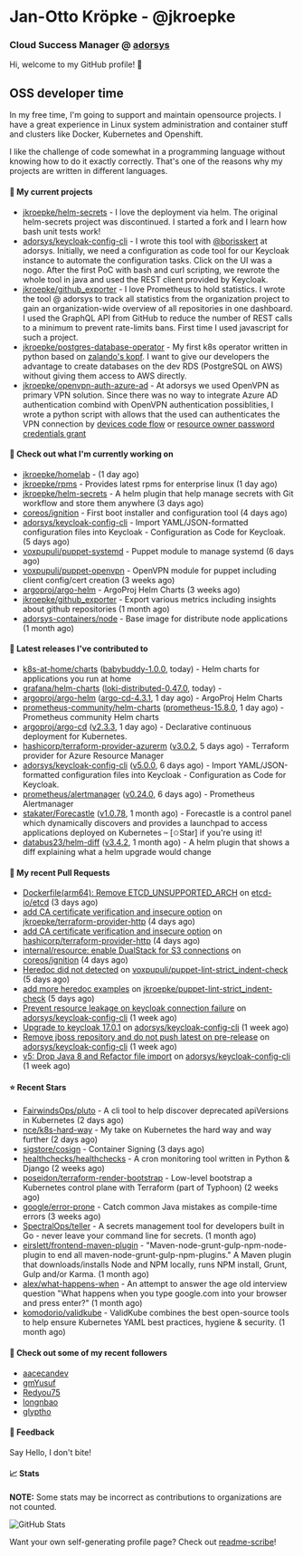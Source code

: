 # Jan-Otto Kröpke - @jkroepke
### Cloud Success Manager @ [adorsys](https://github.com/adorsys)

Hi, welcome to my GitHub profile! 👋

## OSS developer time
In my free time, I'm going to support and maintain opensource projects. I have a great experience in Linux system administration and container stuff and clusters like Docker, Kubernetes and Openshift.

I like the challenge of code somewhat in a programming language without knowing how to do it exactly correctly. That's one of the reasons why my projects are written in different languages.

#### 🌱 My current projects
- [jkroepke/helm-secrets](https://github.com/jkroepke/helm-secrets) - I love the deployment via helm. The original helm-secrets project was discontinued. I started a fork and I learn how bash unit tests work!
- [adorsys/keycloak-config-cli](https://github.com/adorsys/keycloak-config-cli) - I wrote this tool with [@borisskert](https://github.com/borisskert) at adorsys. Initially, we need a configuration as code tool for our Keycloak instance to automate the configuration tasks. Click on the UI was a nogo. After the first PoC with bash and curl scripting, we rewrote the whole tool in java and used the REST client provided by Keycloak.
- [jkroepke/github_exporter](https://github.com/jkroepke/github_exporter) - I love Prometheus to hold statistics. I wrote the tool @ adorsys to track all statistics from the organization project to gain an organization-wide overview of all repositories in one dashboard. I used the GraphQL API from GitHub to reduce the number of REST calls to a minimum to prevent rate-limits bans. First time I used javascript for such a project.
- [jkroepke/postgres-database-operator](https://github.com/jkroepke/postgres-database-operator) - My first k8s operator written in python based on [zalando's kopf](https://github.com/zalando-incubator/kopf). I want to give our developers the advantage to create databases on the dev RDS (PostgreSQL on AWS) without giving them access to AWS directly.
- [jkroepke/openvpn-auth-azure-ad](https://github.com/jkroepke/openvpn-auth-azure-ad) - At adorsys we used OpenVPN as primary VPN solution. Since there was no way to integrate Azure AD authentication combind with OpenVPN authentication possiblities, I wrote a python script with allows that the used can authenticates the VPN connection by [devices code flow](https://docs.microsoft.com/en-us/azure/active-directory/develop/v2-oauth2-device-code) or [resource owner password credentials grant](https://docs.microsoft.com/en-us/azure/active-directory/develop/v2-oauth-ropc)

#### 👷 Check out what I'm currently working on

- [jkroepke/homelab](https://github.com/jkroepke/homelab) -  (1 day ago)
- [jkroepke/rpms](https://github.com/jkroepke/rpms) - Provides latest rpms for enterprise linux (1 day ago)
- [jkroepke/helm-secrets](https://github.com/jkroepke/helm-secrets) - A helm plugin that help manage secrets with Git workflow and store them anywhere (3 days ago)
- [coreos/ignition](https://github.com/coreos/ignition) - First boot installer and configuration tool (4 days ago)
- [adorsys/keycloak-config-cli](https://github.com/adorsys/keycloak-config-cli) - Import YAML/JSON-formatted configuration files into Keycloak - Configuration as Code for Keycloak. (5 days ago)
- [voxpupuli/puppet-systemd](https://github.com/voxpupuli/puppet-systemd) - Puppet module to manage systemd (6 days ago)
- [voxpupuli/puppet-openvpn](https://github.com/voxpupuli/puppet-openvpn) - OpenVPN module for puppet including client config/cert creation (3 weeks ago)
- [argoproj/argo-helm](https://github.com/argoproj/argo-helm) - ArgoProj Helm Charts (3 weeks ago)
- [jkroepke/github_exporter](https://github.com/jkroepke/github_exporter) - Export various metrics including insights about github repositories (1 month ago)
- [adorsys-containers/node](https://github.com/adorsys-containers/node) - Base image for distribute node applications (1 month ago)

#### 🔭 Latest releases I've contributed to

- [k8s-at-home/charts](https://github.com/k8s-at-home/charts) ([babybuddy-1.0.0](https://github.com/k8s-at-home/charts/releases/tag/babybuddy-1.0.0), today) - Helm charts for applications you run at home
- [grafana/helm-charts](https://github.com/grafana/helm-charts) ([loki-distributed-0.47.0](https://github.com/grafana/helm-charts/releases/tag/loki-distributed-0.47.0), today) - 
- [argoproj/argo-helm](https://github.com/argoproj/argo-helm) ([argo-cd-4.3.1](https://github.com/argoproj/argo-helm/releases/tag/argo-cd-4.3.1), 1 day ago) - ArgoProj Helm Charts
- [prometheus-community/helm-charts](https://github.com/prometheus-community/helm-charts) ([prometheus-15.8.0](https://github.com/prometheus-community/helm-charts/releases/tag/prometheus-15.8.0), 1 day ago) - Prometheus community Helm charts
- [argoproj/argo-cd](https://github.com/argoproj/argo-cd) ([v2.3.3](https://github.com/argoproj/argo-cd/releases/tag/v2.3.3), 1 day ago) - Declarative continuous deployment for Kubernetes.
- [hashicorp/terraform-provider-azurerm](https://github.com/hashicorp/terraform-provider-azurerm) ([v3.0.2](https://github.com/hashicorp/terraform-provider-azurerm/releases/tag/v3.0.2), 5 days ago) - Terraform provider for Azure Resource Manager
- [adorsys/keycloak-config-cli](https://github.com/adorsys/keycloak-config-cli) ([v5.0.0](https://github.com/adorsys/keycloak-config-cli/releases/tag/v5.0.0), 6 days ago) - Import YAML/JSON-formatted configuration files into Keycloak - Configuration as Code for Keycloak.
- [prometheus/alertmanager](https://github.com/prometheus/alertmanager) ([v0.24.0](https://github.com/prometheus/alertmanager/releases/tag/v0.24.0), 6 days ago) - Prometheus Alertmanager
- [stakater/Forecastle](https://github.com/stakater/Forecastle) ([v1.0.78](https://github.com/stakater/Forecastle/releases/tag/v1.0.78), 1 month ago) - Forecastle is a control panel which dynamically discovers and provides a launchpad to access applications deployed on Kubernetes  – [✩Star] if you&#39;re using it!
- [databus23/helm-diff](https://github.com/databus23/helm-diff) ([v3.4.2](https://github.com/databus23/helm-diff/releases/tag/v3.4.2), 1 month ago) - A helm plugin that shows a diff explaining what a helm upgrade would change

#### 🔨 My recent Pull Requests

- [Dockerfile(arm64): Remove ETCD_UNSUPPORTED_ARCH](https://github.com/etcd-io/etcd/pull/13847) on [etcd-io/etcd](https://github.com/etcd-io/etcd) (3 days ago)
- [add CA certificate verification and insecure option](https://github.com/jkroepke/terraform-provider-http/pull/1) on [jkroepke/terraform-provider-http](https://github.com/jkroepke/terraform-provider-http) (4 days ago)
- [add CA certificate verification and insecure option](https://github.com/hashicorp/terraform-provider-http/pull/125) on [hashicorp/terraform-provider-http](https://github.com/hashicorp/terraform-provider-http) (4 days ago)
- [internal/resource: enable DualStack for S3 connections](https://github.com/coreos/ignition/pull/1341) on [coreos/ignition](https://github.com/coreos/ignition) (4 days ago)
- [Heredoc did not detected](https://github.com/voxpupuli/puppet-lint-strict_indent-check/pull/25) on [voxpupuli/puppet-lint-strict_indent-check](https://github.com/voxpupuli/puppet-lint-strict_indent-check) (5 days ago)
- [add more heredoc examples](https://github.com/jkroepke/puppet-lint-strict_indent-check/pull/1) on [jkroepke/puppet-lint-strict_indent-check](https://github.com/jkroepke/puppet-lint-strict_indent-check) (5 days ago)
- [Prevent resource leakage on keycloak connection failure](https://github.com/adorsys/keycloak-config-cli/pull/683) on [adorsys/keycloak-config-cli](https://github.com/adorsys/keycloak-config-cli) (1 week ago)
- [Upgrade to keycloak 17.0.1](https://github.com/adorsys/keycloak-config-cli/pull/682) on [adorsys/keycloak-config-cli](https://github.com/adorsys/keycloak-config-cli) (1 week ago)
- [Remove jboss repository and do not push latest on pre-release](https://github.com/adorsys/keycloak-config-cli/pull/681) on [adorsys/keycloak-config-cli](https://github.com/adorsys/keycloak-config-cli) (1 week ago)
- [v5: Drop Java 8 and Refactor file import](https://github.com/adorsys/keycloak-config-cli/pull/677) on [adorsys/keycloak-config-cli](https://github.com/adorsys/keycloak-config-cli) (1 week ago)

#### ⭐ Recent Stars

- [FairwindsOps/pluto](https://github.com/FairwindsOps/pluto) - A cli tool to help discover deprecated apiVersions in Kubernetes (2 days ago)
- [nce/k8s-hard-way](https://github.com/nce/k8s-hard-way) - My take on Kubernetes the hard way and way further (2 days ago)
- [sigstore/cosign](https://github.com/sigstore/cosign) - Container Signing (3 days ago)
- [healthchecks/healthchecks](https://github.com/healthchecks/healthchecks) - A cron monitoring tool written in Python &amp; Django (2 weeks ago)
- [poseidon/terraform-render-bootstrap](https://github.com/poseidon/terraform-render-bootstrap) - Low-level bootstrap a Kubernetes control plane with Terraform (part of Typhoon) (2 weeks ago)
- [google/error-prone](https://github.com/google/error-prone) - Catch common Java mistakes as compile-time errors (3 weeks ago)
- [SpectralOps/teller](https://github.com/SpectralOps/teller) - A secrets management tool for developers built in Go - never leave your command line for secrets. (1 month ago)
- [eirslett/frontend-maven-plugin](https://github.com/eirslett/frontend-maven-plugin) - &#34;Maven-node-grunt-gulp-npm-node-plugin to end all maven-node-grunt-gulp-npm-plugins.&#34; A Maven plugin that downloads/installs Node and NPM locally, runs NPM install, Grunt, Gulp and/or Karma. (1 month ago)
- [alex/what-happens-when](https://github.com/alex/what-happens-when) - An attempt to answer the age old interview question &#34;What happens when you type google.com into your browser and press enter?&#34; (1 month ago)
- [komodorio/validkube](https://github.com/komodorio/validkube) - ValidKube combines the best open-source tools to help ensure Kubernetes YAML best practices, hygiene &amp; security. (1 month ago)

#### 👯 Check out some of my recent followers

- [aacecandev](https://github.com/aacecandev)
- [gmYusuf](https://github.com/gmYusuf)
- [Redyou75](https://github.com/Redyou75)
- [longnbao](https://github.com/longnbao)
- [glyptho](https://github.com/glyptho)

#### 💬 Feedback

Say Hello, I don't bite!

#### 📈 Stats

**NOTE:** Some stats may be incorrect as contributions to organizations
are not counted.

![GitHub Stats](https://github-readme-stats.vercel.app/api?username=jkroepke&count_private=false&theme=tokyonight&show_icons=true)

Want your own self-generating profile page? Check out [readme-scribe](https://github.com/muesli/readme-scribe)!
